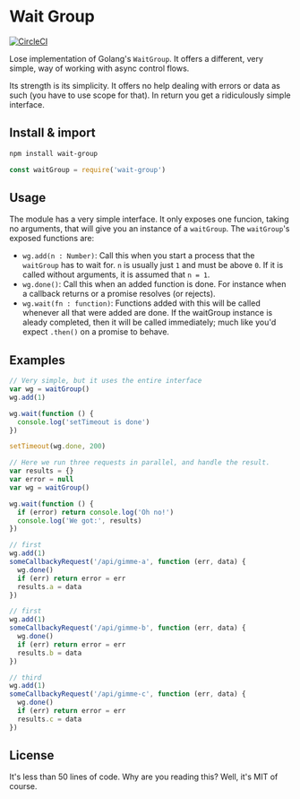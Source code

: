 # Wait Group

[![CircleCI](https://circleci.com/gh/casperin/wait-group.svg?style=svg)](https://circleci.com/gh/casperin/wait-group)

Lose implementation of Golang's `WaitGroup`. It offers a different, very simple, way of working with async control flows.

Its strength is its simplicity. It offers no help dealing with errors or data as such (you have to use scope for that). In return you get a ridiculously simple interface.

## Install & import
```sh
npm install wait-group
```

```js
const waitGroup = require('wait-group')
```

## Usage

The module has a very simple interface. It only exposes one funcion, taking no arguments, that will give you an instance of a `waitGroup`. The `waitGroup`'s exposed functions are:

- `wg.add(n : Number)`: Call this when you start a process that the `waitGroup`
  has to wait for. `n` is usually just `1` and must be above `0`. If it is
  called without arguments, it is assumed that `n = 1`.
- `wg.done()`: Call this when an added function is done. For instance when a
  callback returns or a promise resolves (or rejects).
- `wg.wait(fn : function)`: Functions added with this will be called whenever
  all that were added are done. If the waitGroup instance is aleady completed,
  then it will be called immediately; much like you'd expect `.then()` on a
  promise to behave.

## Examples

```js
// Very simple, but it uses the entire interface
var wg = waitGroup()
wg.add(1)

wg.wait(function () {
  console.log('setTimeout is done')
})

setTimeout(wg.done, 200)
```

```js
// Here we run three requests in parallel, and handle the result.
var results = {}
var error = null
var wg = waitGroup()

wg.wait(function () {
  if (error) return console.log('Oh no!')
  console.log('We got:', results)
})

// first
wg.add(1)
someCallbackyRequest('/api/gimme-a', function (err, data) {
  wg.done()
  if (err) return error = err
  results.a = data
})

// first
wg.add(1)
someCallbackyRequest('/api/gimme-b', function (err, data) {
  wg.done()
  if (err) return error = err
  results.b = data
})

// third
wg.add(1)
someCallbackyRequest('/api/gimme-c', function (err, data) {
  wg.done()
  if (err) return error = err
  results.c = data
})
```

## License

It's less than 50 lines of code. Why are you reading this? Well, it's MIT of course.

